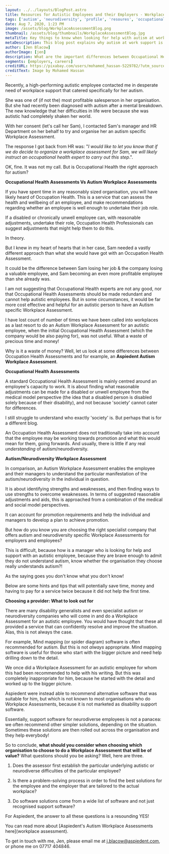 ```yaml
---
layout: ../../layouts/BlogPost.astro
title: Resources for Autistic Employees and their Employers - Workplace Assessments
tags: ['autism', 'neurodiversity', 'profile', 'resoures', 'occupational health', 'workplace assessment', 'disability', 'reasonable adjustments']
date: Aug 7, 2020, 1:23 PM
image: /assets/blog/WorkplaceAssessmentBlog.png
thumbnail: /assets/blog/thumbnails/WorkplaceAssessmentBlog.jpg
metaTitle: Key things to know when looking for help with autism at work. 
metaDescription: This blog post explains why autism at work support is more effective if chosen carefully, and how to ensure that you choose well. Occupational Health services are not always the best solution when it comes to autism in the workplace.
author: [Jen Blacow]
authorImage: [jen]
description: What are the important differences between Occupational Health Assessments and Autism Workplace Assessments? How do you know which company to choose to undertake an Autism Workplace Assessment? Here is some guidance.
segments: [employers, careers]
creditURL: https://pixabay.com/users/mohamed_hassan-5229782/?utm_source=link-attribution&utm_medium=referral&utm_campaign=image&utm_content=3643025
creditText: Image by Mohamed Hassan
---
```

Recently, a high-performing autistic employee contacted me in desperate
need of workplace support that catered specifically for her autism.

She was one of (if not the) most profitable salesperson in her
organisation. But she had recently been diagnosed with autism after a
mental breakdown. The new knowledge that her difficulties in life were
because she was autistic had completely shaken her world.

With her consent (let's call her Sam), I contacted Sam's manager and HR
Department on her behalf to try and organise her an autism specific
Workplace Assessment.

The response I got back from HR was: "*I would like to let you know that
if we do decide to organize a workplace assessment for Sam, we will
likely instruct an occupational health expert to carry out this step*.".

OK, fine. It was not my call. But is Occupational Health the right
approach for autism?

**Occupational Health Assessments Vs Autism Workplace Assessments**

If you have spent time in any reasonably sized organisation, you will
have likely heard of Occupation Health. This is a service that can
assess the health and wellbeing of an employee, and make recommendations
regarding whether an employee is well enough to undertake their job
role.

If a disabled or chronically unwell employee can, with reasonable
adjustments, undertake their role, Occupation Health Professionals can
suggest adjustments that might help them to do this.

In theory.

But I knew in my heart of hearts that in her case, Sam needed a vastly
different approach than what she would have got with an Occupation
Health Assessment.

It could be the difference between Sam losing her job & the company
losing a valuable employee, and Sam becoming an even more profitable
employee than she already was.

I am not suggesting that Occupational Health experts are not any good,
nor that Occupational Health Assessments should be made redundant and
cannot help autistic employees. But in some circumstances, it would be
far more cost effective and helpful for an autistic person to have an
Autism specific Workplace Assessment.

I have lost count of number of times we have been called into workplaces
as a last resort to do an Autism Workplace Assessment for an autistic
employee, when the initial Occupational Health Assessment (which the
company would be also paying for), was not useful. What a waste of
precious time and money!

Why is it a waste of money? Well, let us look at some differences
between Occupation Health Assessments and for example, an **Aspiedent Autism Workplace Assessment**.

**Occupational Health Assessments**

A standard Occupational Health Assessment is mainly centred around an
employee's capacity to work. It is about finding what reasonable
adjustments can be made for a disabled or unwell employee from the
medical model perspective (the idea that a disabled person is disabled
solely because of their disability), and not because 'society' cannot
cater for differences.

I still struggle to understand who exactly 'society' is. But perhaps
that is for a different blog.

An Occupation Health Assessment does not traditionally take into account
that the employee may be working towards promotion and what this would
mean for them, going forwards. And usually, there is little if any real
*understanding* of autism/neurodiversity.

**Autism/Neurodiversity Workplace Assessment**

In comparison, an Autism Workplace Assessment enables the employee and
their managers to understand the particular manifestation of the
autism/neurodiversity in the individual in question.

It is about identifying strengths and weaknesses, and then finding ways
to use strengths to overcome weaknesses. In terms of suggested
reasonable adjustments and aids, this is approached from a combination
of the medical and social model perspectives.

It can account for promotion requirements and help the individual and
managers to develop a plan to achieve promotion.

But how do you know you are choosing the right specialist company that
offers autism and neurodiversity specific Workplace Assessments for
employers and employees?

This is difficult, because how is a manager who is looking for help and
support with an autistic employee, because they are brave enough to
admit they do not understand autism, know whether the organisation they
choose really understands autism?!

As the saying goes you don't know what you don't know!

Below are some hints and tips that will potentially save time, money and
having to pay for a service twice because it did not help the first
time.

**Choosing a provider: What to look out for**

There are many disability generalists and even specialist autism or
neurodiversity companies who will come in and do a Workplace Assessment
for an autistic employee. You would have thought that these all provided
a service that can confidently resolve and improve the situation. Alas,
this is not always the case.

For example, Mind mapping (or spider diagram) software is often
recommended for autism. But this is not *always* appropriate. Mind
mapping software is useful for those who start with the bigger picture
and need help drilling down to the detail.

We once did a Workplace Assessment for an autistic employee for whom
this had been recommended to help with his writing. But this was
completely inappropriate for him, because he started with the detail and
worked up to the bigger picture.

Aspiedent were instead able to recommend alternative software that was
suitable for him, but which is not known to most organisations who do
Workplace Assessments, because it is not marketed as disability support
software.

Essentially, support software for neurodiverse employees is not a
panacea: we often recommend other simpler solutions, depending on the
situation. Sometimes these solutions are then rolled out across the
organisation and they help everybody!

So to conclude, **what should you consider when choosing which organisation to choose to do a Workplace Assessment that will be of value?** What questions should you be asking? Well, here are three.

1.  Does the assessor first establish the particular underlying autistic
    or neurodiverse difficulties of the particular employee?

2.  Is there a problem-solving process in order to find the best
    solutions for the employee and the employer that are tailored to the
    actual workplace?

3.  Do software solutions come from a wide list of software and not just
    recognised support software?

For Aspiedent, the answer to all these questions is a resounding YES!

You can read more about [Aspiedent's Autism Workplace Assessments
here](workplace assessment).

To get in touch with me, Jen, please email me at
<j.blacow@aspiedent.com>, or phone me on 07717 404846.
